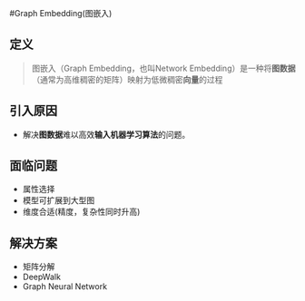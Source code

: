 #Graph Embedding(图嵌入)
## 定义
> 图嵌入（Graph Embedding，也叫Network Embedding）是一种将**图数据**（通常为高维稠密的矩阵）映射为低微稠密**向量**的过程
## 引入原因
- 解决**图数据**难以高效**输入机器学习算法**的问题。
## 面临问题
- 属性选择
- 模型可扩展到大型图
- 维度合适(精度，复杂性同时升高)
## 解决方案
- 矩阵分解
- DeepWalk
- Graph Neural Network